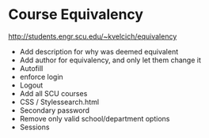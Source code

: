 # Course Equivalency

http://students.engr.scu.edu/~kvelcich/equivalency

* Add description for why was deemed equivalent
* Add author for equivalency, and only let them change it
* Autofill
* enforce login
* Logout
* Add all SCU courses
* CSS / Stylessearch.html
* Secondary password
* Remove only valid school/department options
* Sessions
